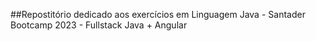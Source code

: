 ##Repostitório dedicado aos exercícios em Linguagem Java - Santader Bootcamp 2023 - Fullstack Java + Angular
